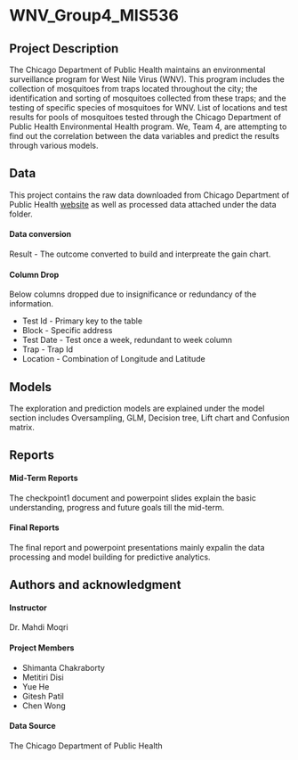 # WNV_Group4_MIS536
## Project Description

The Chicago Department of Public Health maintains an environmental surveillance program for West Nile Virus (WNV). This program includes the collection of mosquitoes from traps located throughout the city; the identification and sorting of mosquitoes collected from these traps; and the testing of specific species of mosquitoes for WNV. List of locations and test results for pools of mosquitoes tested through the Chicago Department of Public Health Environmental Health program. We, Team 4, are attempting to find out the correlation between the data variables and predict the results through various models.  

## Data
This project contains the raw data downloaded from Chicago Department of Public Health [website](https://data.cityofchicago.org/Health-Human-Services/West-Nile-Virus-WNV-Mosquito-Test-Results/jqe8-8r6s/data) as well as processed data attached under the data folder.

#### Data conversion
Result - The outcome converted to build and interpreate the gain chart.

#### Column Drop 
Below columns dropped due to insignificance or redundancy of the information.
- Test Id - Primary key to the table
- Block - Specific address
- Test Date - Test once a week, redundant to week column
- Trap - Trap Id
- Location - Combination of Longitude and Latitude


## Models
The exploration and prediction models are explained under the model section includes Oversampling, GLM, Decision tree, Lift chart and Confusion matrix.

## Reports
#### Mid-Term Reports
The checkpoint1 document and powerpoint slides explain the basic understanding, progress and future goals till the mid-term. 

#### Final Reports
The final report and powerpoint presentations mainly expalin the data processing and model building for predictive analytics.

## Authors and acknowledgment

#### Instructor
Dr. Mahdi Moqri

#### Project Members
- Shimanta Chakraborty
- Metitiri Disi
- Yue He
- Gitesh Patil
- Chen Wong

#### Data Source
The Chicago Department of Public Health
